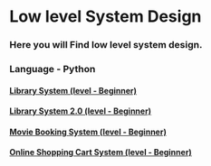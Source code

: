 # Low level System Design

### Here you will Find low level system design.

### Language - Python

#### [Library System (level - Beginner)](https://github.com/anithjoy/Low-level-system-design/tree/main/Library%20System)

#### [Library System 2.0 (level - Beginner)](https://github.com/anithjoy/Low-level-system-design/tree/main/Library%20System%202.0)

#### [Movie Booking System (level - Beginner)](https://github.com/anithjoy/Low-level-system-design/tree/main/Movie%20Booking%20System)

#### [Online Shopping Cart System (level - Beginner)](https://github.com/anithjoy/Low-level-system-design/tree/main/Online%20shopping%20cart%20system)
